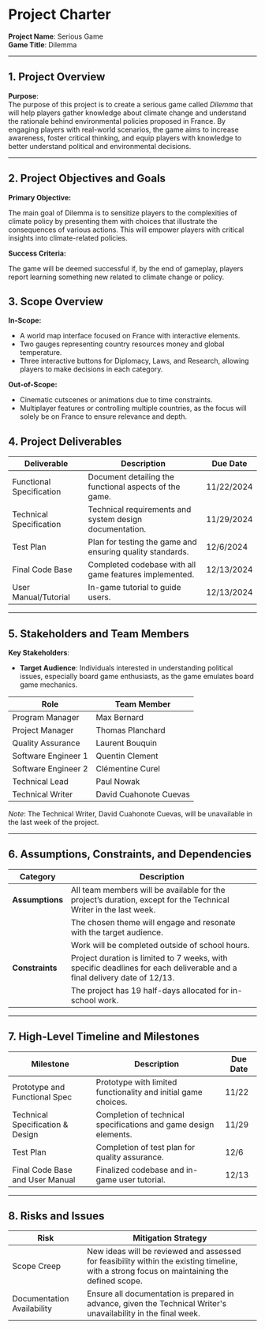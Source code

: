 # Project Charter

**Project Name**: Serious Game  
**Game Title**: Dilemma  

---

## 1. Project Overview

**Purpose**:  
The purpose of this project is to create a serious game called *Dilemma* that will help players gather knowledge about climate change and understand the rationale behind environmental policies proposed in France. By engaging players with real-world scenarios, the game aims to increase awareness, foster critical thinking, and equip players with knowledge to better understand political and environmental decisions.

---

## 2. Project Objectives and Goals

**Primary Objective:**

The main goal of Dilemma is to sensitize players to the complexities of climate policy by presenting them with choices that illustrate the consequences of various actions. This will empower players with critical insights into climate-related policies.

**Success Criteria:**

The game will be deemed successful if, by the end of gameplay, players report learning something new related to climate change or policy.

## 3. Scope Overview

**In-Scope:**

- A world map interface focused on France with interactive elements.
- Two gauges representing country resources money and global temperature.
- Three interactive buttons for Diplomacy, Laws, and Research, allowing players to make decisions in each category.

**Out-of-Scope:**

- Cinematic cutscenes or animations due to time constraints.
- Multiplayer features or controlling multiple countries, as the focus will solely be on France to ensure relevance and depth.

## 4. Project Deliverables

| Deliverable               | Description                                                     | Due Date |
|---------------------------|-----------------------------------------------------------------|----------|
| Functional Specification   | Document detailing the functional aspects of the game.         | 11/22/2024    |
| Technical Specification    | Technical requirements and system design documentation.        | 11/29/2024    |
| Test Plan                  | Plan for testing the game and ensuring quality standards.      | 12/6/2024     |
| Final Code Base            | Completed codebase with all game features implemented.         | 12/13/2024    |
| User Manual/Tutorial       | In-game tutorial to guide users.                               | 12/13/2024    |

---

## 5. Stakeholders and Team Members

**Key Stakeholders**:
- **Target Audience**: Individuals interested in understanding political issues, especially board game enthusiasts, as the game emulates board game mechanics.

| Role               | Team Member                  |
|--------------------|------------------------------|
| Program Manager    | Max Bernard                  |
| Project Manager    | Thomas Planchard             |
| Quality Assurance  | Laurent Bouquin              |
| Software Engineer 1| Quentin Clement              |
| Software Engineer 2| Clémentine Curel             |
| Technical Lead     | Paul Nowak                   |
| Technical Writer   | David Cuahonote Cuevas       |

*Note*: The Technical Writer, David Cuahonote Cuevas, will be unavailable in the last week of the project.

---

## 6. Assumptions, Constraints, and Dependencies

| Category     | Description                                                                                                                                |
|--------------|--------------------------------------------------------------------------------------------------------------------------------------------|
| **Assumptions**  |  All team members will be available for the project’s duration, except for the Technical Writer in the last week.                     |
|                  | The chosen theme will engage and resonate with the target audience.                                                                  |
|                  |  Work will be completed outside of school hours.                                                                                 |
| **Constraints**  | Project duration is limited to 7 weeks, with specific deadlines for each deliverable and a final delivery date of 12/13.            |
|                  |  The project has 19 half-days allocated for in-school work.                                                                          |
---

## 7. High-Level Timeline and Milestones

| Milestone                          | Description                                                               | Due Date |
|------------------------------------|---------------------------------------------------------------------------|----------|
| Prototype and Functional Spec      | Prototype with limited functionality and initial game choices.            | 11/22    |
| Technical Specification & Design   | Completion of technical specifications and game design elements.          | 11/29    |
| Test Plan                          | Completion of test plan for quality assurance.                            | 12/6     |
| Final Code Base and User Manual    | Finalized codebase and in-game user tutorial.                             | 12/13    |

---

## 8. Risks and Issues

| Risk               | Mitigation Strategy                                                                                                                    |
|--------------------|-----------------------------------------------------------------------------------------------------------------------------------------|
| Scope Creep        | New ideas will be reviewed and assessed for feasibility within the existing timeline, with a strong focus on maintaining the defined scope. |
| Documentation Availability | Ensure all documentation is prepared in advance, given the Technical Writer's unavailability in the final week.               |



